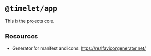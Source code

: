 # `@timelet/app`

This is the projects core.

## Resources

- Generator for manifest and icons: https://realfavicongenerator.net/
